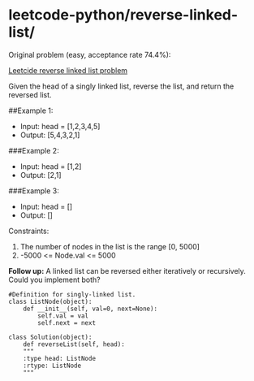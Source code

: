 # leetcode-python/reverse-linked-list/

Original problem (easy, acceptance rate 74.4%): 

[Leetcide reverse linked list problem](https://leetcode.com/problems/reverse-linked-list/)

Given the head of a singly linked list, reverse the list, and return the reversed list.

##Example 1:

- Input: head = [1,2,3,4,5]
- Output: [5,4,3,2,1]

###Example 2:

+ Input: head = [1,2]
+ Output: [2,1]

###Example 3:

* Input: head = []
* Output: []

Constraints:

1. The number of nodes in the list is the range [0, 5000]
2. -5000 <= Node.val <= 5000

**Follow up:** A linked list can be reversed either iteratively or recursively. Could you implement both?

    #Definition for singly-linked list.
    class ListNode(object):
        def __init__(self, val=0, next=None):
            self.val = val
            self.next = next

    class Solution(object):
        def reverseList(self, head):
        """
        :type head: ListNode
        :rtype: ListNode
        """
